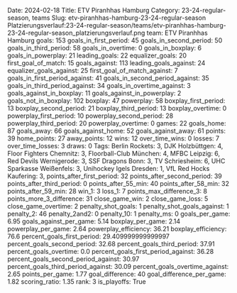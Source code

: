 Date: 2024-02-18
Title: ETV Piranhhas Hamburg
Category: 23-24-regular-season, teams
Slug: etv-piranhhas-hamburg-23-24-regular-season
Platzierungsverlauf:23-24-regular-season/teams/etv-piranhhas-hamburg-23-24-regular-season_platzierungsverlauf.png
team: ETV Piranhhas Hamburg
goals: 153
goals_in_first_period: 45
goals_in_second_period: 50
goals_in_third_period: 58
goals_in_overtime: 0
goals_in_boxplay: 6
goals_in_powerplay: 21
leading_goals: 22
equalizer_goals: 20
first_goal_of_match: 15
goals_against: 113
leading_goals_against: 24
equalizer_goals_against: 25
first_goal_of_match_against: 7
goals_in_first_period_against: 41
goals_in_second_period_against: 35
goals_in_third_period_against: 34
goals_in_overtime_against: 3
goals_against_in_boxplay: 11
goals_against_in_powerplay: 2
goals_not_in_boxplay: 102
boxplay: 47
powerplay: 58
boxplay_first_period: 13
boxplay_second_period: 21
boxplay_third_period: 13
boxplay_overtime: 0
powerplay_first_period: 10
powerplay_second_period: 28
powerplay_third_period: 20
powerplay_overtime: 0
games: 22
goals_home: 87
goals_away: 66
goals_against_home: 52
goals_against_away: 61
points: 39
home_points: 27
away_points: 12
wins: 12
over_time_wins: 0
losses: 7
over_time_losses: 3
draws: 0
Tags:  Berlin Rockets: 3,  DJK Holzbüttgen: 4,  Floor Fighters Chemnitz: 3,  Floorball-Club München: 4,  MFBC Leipzig: 6,  Red Devils Wernigerode: 3,  SSF Dragons Bonn: 3,  TV Schriesheim: 6,  UHC Sparkasse Weißenfels: 3,  Unihockey Igels Dresden: 1,  VfL Red Hocks Kaufering: 3,
points_after_first_period: 32
points_after_second_period: 39
points_after_third_period: 0
points_after_55_min: 40
points_after_58_min: 32
points_after_59_min: 28
win_1: 3
loss_1: 7
points_max_difference_3: 8
points_more_3_difference: 31
close_game_win: 2
close_game_loss: 5
close_game_overtime: 2
penalty_shot_goals: 1
penalty_shot_goals_against: 1
penalty_2: 46
penalty_2and2: 0
penalty_10: 1
penalty_ms: 0
goals_per_game: 6.95
goals_against_per_game: 5.14
boxplay_per_game: 2.14
powerplay_per_game: 2.64
powerplay_efficiency: 36.21
boxplay_efficiency: 76.6
percent_goals_first_period: 29.409999999999997
percent_goals_second_period: 32.68
percent_goals_third_period: 37.91
percent_goals_overtime: 0.0
percent_goals_first_period_against: 36.28
percent_goals_second_period_against: 30.97
percent_goals_third_period_against: 30.09
percent_goals_overtime_against: 2.65
points_per_game: 1.77
goal_difference: 40
goal_difference_per_game: 1.82
scoring_ratio: 1.35
rank: 3
is_playoffs: True
